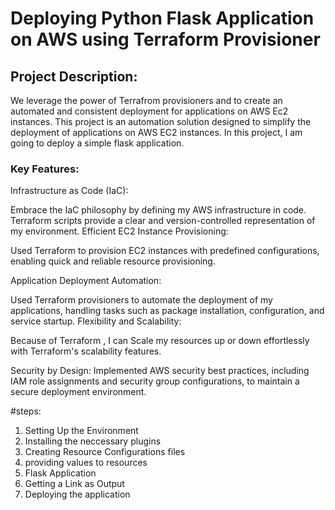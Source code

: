 # Deploying Python Flask Application on AWS using Terraform Provisioner


## Project Description:

We leverage the power of Terrafrom provisioners and to create an automated and consistent deployment for applications on AWS Ec2 instances. This project is an automation solution designed to simplify the deployment of applications on AWS EC2 instances. In this project, I am going to deploy a simple flask application.


###  Key Features:


Infrastructure as Code (IaC):

Embrace the IaC philosophy by defining my AWS infrastructure in code. Terraform scripts provide a clear and version-controlled representation of my environment.
Efficient EC2 Instance Provisioning:

Used Terraform to provision EC2 instances with predefined configurations, enabling quick and reliable resource provisioning.

Application Deployment Automation:

Used Terraform provisioners to automate the deployment of my applications, handling tasks such as package installation, configuration, and service startup.
Flexibility and Scalability:

Because of Terraform , I can Scale my resources up or down effortlessly with Terraform's scalability features.

Security by Design:
Implemented AWS security best practices, including IAM role assignments and security group configurations, to maintain a secure deployment environment.


#steps: 

1. Setting Up the Environment
2. Installing the neccessary plugins
3. Creating Resource Configurations files
4. providing values to resources
5. Flask Application
6. Getting a Link as Output
7. Deploying the application
